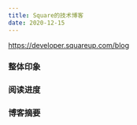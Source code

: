 ```yaml
---
title: Square的技术博客
date: 2020-12-15
---
```


https://developer.squareup.com/blog

### 整体印象

### 阅读进度

### 博客摘要
